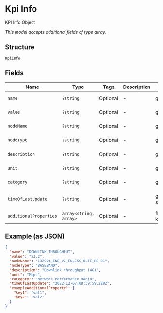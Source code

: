 
# Kpi Info

KPI Info Object

*This model accepts additional fields of type array.*

## Structure

`KpiInfo`

## Fields

| Name | Type | Tags | Description | Getter | Setter |
|  --- | --- | --- | --- | --- | --- |
| `name` | `?string` | Optional | - | getName(): ?string | setName(?string name): void |
| `value` | `?string` | Optional | - | getValue(): ?string | setValue(?string value): void |
| `nodeName` | `?string` | Optional | - | getNodeName(): ?string | setNodeName(?string nodeName): void |
| `nodeType` | `?string` | Optional | - | getNodeType(): ?string | setNodeType(?string nodeType): void |
| `description` | `?string` | Optional | - | getDescription(): ?string | setDescription(?string description): void |
| `unit` | `?string` | Optional | - | getUnit(): ?string | setUnit(?string unit): void |
| `category` | `?string` | Optional | - | getCategory(): ?string | setCategory(?string category): void |
| `timeOfLastUpdate` | `?string` | Optional | - | getTimeOfLastUpdate(): ?string | setTimeOfLastUpdate(?string timeOfLastUpdate): void |
| `additionalProperties` | `array<string, array>` | Optional | - | findAdditionalProperty(string key): array | additionalProperty(string key, array value): void |

## Example (as JSON)

```json
{
  "name": "DOWNLINK_THROUGHPUT",
  "value": "23.2",
  "nodeName": "132924_ENB_VZ_EULESS_OLTE_RD-01",
  "nodeType": "BASEBAND",
  "description": "Downlink throughput (4G)",
  "unit": "Mbps",
  "category": "Network Performance Radio",
  "timeOfLastUpdate": "2022-12-07T08:39:59.228Z",
  "exampleAdditionalProperty": {
    "key1": "val1",
    "key2": "val2"
  }
}
```

